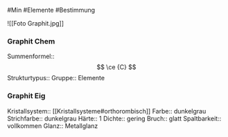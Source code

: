 #Min #Elemente #Bestimmung 

![[Foto Graphit.jpg]]
<!--ID: 1705934303609-->


### Graphit Chem
 
Summenformel::  $$ \ce {C} $$
Strukturtypus:: 
Gruppe:: Elemente
<!--ID: 1705934303614-->


### Graphit Eig 

Kristallsystem::  [[Kristallsysteme#orthorombisch]]
Farbe::  dunkelgrau
Strichfarbe::  dunkelgrau
Härte::  1
Dichte:: gering
Bruch:: glatt
Spaltbarkeit:: vollkommen
Glanz:: Metallglanz
<!--ID: 1705934303618-->

